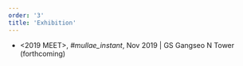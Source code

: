 ```yaml
---
order: '3'
title: 'Exhibition'
---
```


- <2019 MEET>, _#mullae_instant_, Nov 2019 | GS Gangseo N Tower (forthcoming)
